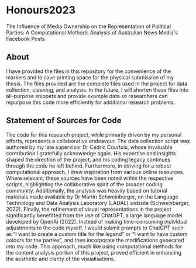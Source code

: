 # Honours2023
The Influence of Media Ownership on the Representation of Political Parties:  A Computational Methods Analysis of Australian News Media's Facebook Posts

## About
I have provided the files in this repository for the convenience of the markers and to save printing space for the physical submission of my thesis. The files provided are the complete files used in the project for data collection, cleaning, and analysis. In the future, I will shorten these files into all-purpose snippets and provide example data so researchers can repurpose this code more efficiently for additional research problems. 

## Statement of Sources for Code
The code for this research project, while primarily driven by my personal efforts, represents a collaborative endeavour. The data collection script was authored by my late supervisor Dr Cédric Courtois, whose invaluable contribution I gratefully acknowledge again. His expertise and insights shaped the direction of the project, and his coding legacy continues through the code he left behind. Furthermore, in striving for a robust computational approach, I drew inspiration from various online resources. Where relevant, these sources have been noted within the respective scripts, highlighting the collaborative spirit of the broader coding community. Additionally, the analysis was heavily based on tutorial materials made available by Dr Martin Schweinberger, on the Language Technology and Data Analysis Laboratory (LADAL) website (Schweinberger, 2022). Finally, the refinement of visual representations in the project significantly benefitted from the use of ChatGPT, a large language model developed by OpenAI (2022). Instead of making time-consuming individual adjustments to the code myself, I would submit prompts to ChatGPT such as “I want to create a custom title for the legend” or “I want to have custom colours for the parties”, and then incorporate the modifications generated into my code. This approach, much like using computational methods for the content analysis portion of this project, proved efficient in enhancing the aesthetic and clarity of the visualisations.
